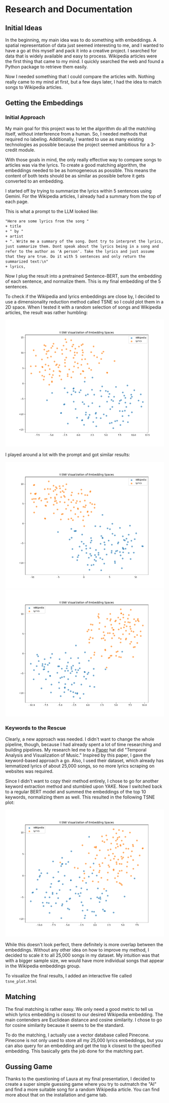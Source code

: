 # Research and Documentation

## Initial Ideas

In the beginning, my main idea was to do something with embeddings. A spatial representation of data just seemed interesting to me, and I wanted to have a go at this myself and pack it into a creative project. I searched for data that is widely available and easy to process. Wikipedia articles were the first thing that came to my mind. I quickly searched the web and found a Python package to retrieve them easily.

Now I needed something that I could compare the articles with. Nothing really came to my mind at first, but a few days later, I had the idea to match songs to Wikipedia articles.

## Getting the Embeddings

### Initial Approach
My main goal for this project was to let the algorithm do all the matching itself, without interference from a human. So, I needed methods that required no labeling. Additionally, I wanted to use as many existing technologies as possible because the project seemed ambitious for a 3-credit module.

With those goals in mind, the only really effective way to compare songs to articles was via the lyrics. To create a good matching algorithm, the embeddings needed to be as homogeneous as possible. This means the content of both texts should be as similar as possible before it gets converted to an embedding.

I started off by trying to summarize the lyrics within 5 sentences using Gemini. For the Wikipedia articles, I already had a summary from the top of each page.

This is what a prompt to the LLM looked like:

    "Here are some lyrics from the song "
    + title
    + " by "
    + artist
    + ". Write me a summary of the song. Dont try to interpret the lyrics, just summarize them. Dont speak about the lyrics being in a song and refer to the author as 'A person'. Take the lyrics and just assume that they are true. Do it with 5 sentences and only return the summarized text:\n"
    + lyrics,

Now I plug the result into a pretrained Sentence-BERT, sum the embedding of each sentence, and normalize them. This is my final embedding of the 5 sentences.

To check if the Wikipedia and lyrics embeddings are close by, I decided to use a dimensionality reduction method called TSNE so I could plot them in a 2D space. When I tested it with a random selection of songs and Wikipedia articles, the result was rather humbling:

![Test 1](../graphs/Test.png)

I played around a lot with the prompt and got similar results:

![Test 2](../graphs/Test2.png)
![Test 3](../graphs/Test3.png)

### Keywords to the Rescue

Clearly, a new approach was needed. I didn't want to change the whole pipeline, though, because I had already spent a lot of time researching and building pipelines. My research led me to a [Paper](https://sol.sbc.org.br/index.php/eniac/article/view/12155) hat did "Temporal Analysis and Visualization of Music." Inspired by this paper, I gave the keyword-based approach a go. Also, I used their dataset, which already has lemmatized lyrics of about 25,000 songs, so no more lyrics scraping on websites was required.

Since I didn't want to copy their method entirely, I chose to go for another keyword extraction method and stumbled upon YAKE. Now I switched back to a regular BERT model and summed the embeddings of the top 10 keywords, normalizing them as well. This resulted in the following TSNE plot:

![Final TSNE](<../graphs/Final Test.png>)

While this doesn't look perfect, there definitely is more overlap between the embeddings. Without any other idea on how to improve my method, I decided to scale it to all 25,000 songs in my dataset. My intuition was that with a bigger sample size, we would have more individual songs that appear in the Wikipedia embeddings group.

To visualize the final results, I added an interactive file called `tsne_plot.html` 

## Matching
The final matching is rather easy. We only need a good metric to tell us which lyrics embedding is closest to our desired Wikipedia embedding. The main contenders are Euclidean distance and cosine similarity. I chose to go for cosine similarity because it seems to be the standard.

To do the matching, I actually use a vector database called Pinecone. Pinecone is not only used to store all my 25,000 lyrics embeddings, but you can also query for an embedding and get the top k closest to the specified embedding. This basically gets the job done for the matching part.

## Gussing Game

Thanks to the questioning of Laura at my final presentation, I decided to create a super simple guessing game where you try to outmatch the "AI" and find a more suitable song for a random Wikipedia article. You can find more about that on the installation and game tab.

